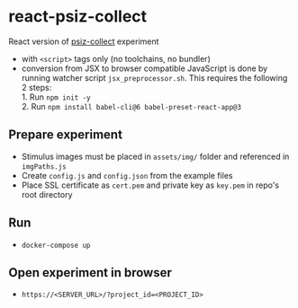 # react-psiz-collect

React version of [psiz-collect](https://github.com/psiz-org/psiz-collect) experiment
* with `<script>` tags only (no toolchains, no bundler)  
* conversion from JSX to browser compatible JavaScript is done by running watcher script `jsx_preprocessor.sh`. This requires the following 2 steps:  
      1. Run `npm init -y`   
      2. Run `npm install babel-cli@6 babel-preset-react-app@3`  

## Prepare experiment

* Stimulus images must be placed in `assets/img/` folder and referenced in `imgPaths.js` 
* Create `config.js` and `config.json` from the example files  
* Place SSL certificate as `cert.pem` and private key as `key.pem`  in repo's root directory 

## Run
* `docker-compose up`
      
## Open experiment in browser
* `https://<SERVER_URL>/?project_id=<PROJECT_ID> `  

